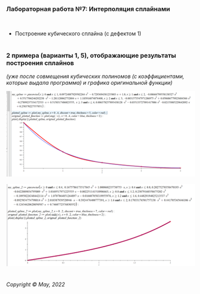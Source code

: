 ### Лабораторная работа №7:  Интерполяция сплайнами
&nbsp;

* Построение кубического сплайна (с дефектом 1)  
&nbsp;   

### 2 примера (варианты 1, 5), отображающие результаты построения сплайнов  
_(уже после совмещения кубических полиномов (с коэффициентами, которые выдала программа) и графика оригинальной функции)_  

![variant 1](variant1.PNG)  
&nbsp;   
![variant 5](variant5.PNG)  
&nbsp;  

###### Copyright ©  May, 2022